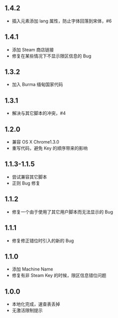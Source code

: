 ## 1.4.2

- 插入元素添加 lang 属性，防止字体回落到宋体，#6

## 1.4.1

- 添加 Steam 商店链接
- 修复在某些情况下不显示限区信息的 Bug

## 1.3.2

- 加入 Burma 缅甸国家代码

## 1.3.1

- 解决与其它脚本的冲突，#4

## 1.2.0

- 兼容 OS X Chrome1.3.0
- 重写代码，避免 Key 的顺序带来的影响

## 1.1.3-1.1.5

- 尝试兼容其它脚本
- 正则 Bug 修复

## 1.1.2

- 修复一个由于使用了其它用户脚本而无法显示的 Bug

## 1.1.1

- 修复修正错位时引入的新的 Bug

## 1.1.0

- 添加 Machine Name
- 修复有非 Steam Key 的时候，限区信息错位问题

## 1.0.0

- 本地化完成，速查表丢掉
- 无激活限制提示
